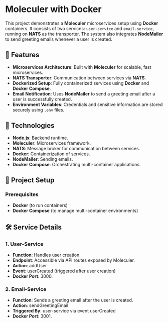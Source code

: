 # Moleculer with Docker

This project demonstrates a **Moleculer** microservices setup using **Docker** containers. It consists of two services: `user-service` and `email-service`, running on **NATS** as the transporter. The system also integrates **NodeMailer** to send greeting emails whenever a user is created.

## 🚀 Features

- **Microservices Architecture**: Built with **Moleculer** for scalable, fast microservices.
- **NATS Transporter**: Communication between services via **NATS**.
- **Dockerized Setup**: Fully containerized services using **Docker** and **Docker Compose**.
- **Email Notification**: Uses **NodeMailer** to send a greeting email after a user is successfully created.
- **Environment Variables**: Credentials and sensitive information are stored securely using `.env` files.

## 🔧 Technologies

- **Node.js**: Backend runtime.
- **Moleculer**: Microservices framework.
- **NATS**: Message broker for communication between services.
- **Docker**: Containerization of services.
- **NodeMailer**: Sending emails.
- **Docker Compose**: Orchestrating multi-container applications.

## 📝 Project Setup

### Prerequisites

- **Docker** (to run containers)
- **Docker Compose** (to manage multi-container environments)

## 🛠 Service Details

### 1. User-Service

- **Function**: Handles user creation.
- **Endpoint**: Accessible via API routes exposed by Moleculer.
- **Action**: addUser
- **Event**: userCreated (triggered after user creation)
- **Docker Port**: 3000.

### 2. Email-Service

- **Function**: Sends a greeting email after the user is created.
- **Action**: sendGreetingEmail
- **Triggered By**: user-service via event userCreated
- **Docker Port**: 3001.
